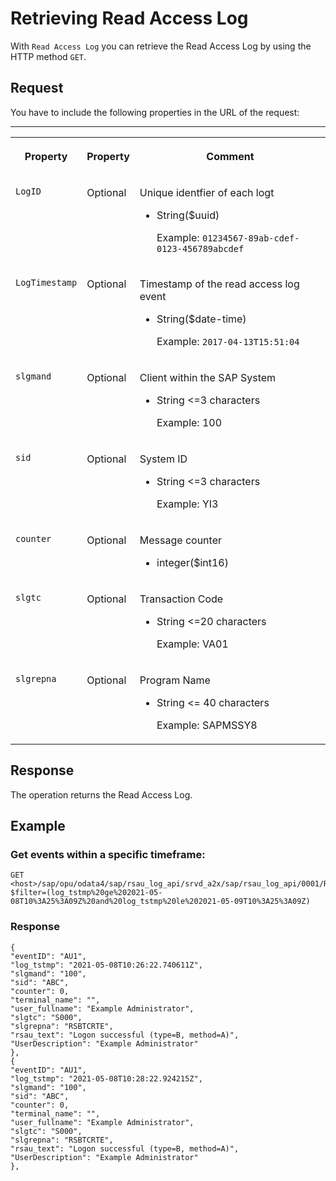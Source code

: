 <!-- loio269f4efd61834c419517df223dcbc035 -->

# Retrieving Read Access Log

With `Read Access Log` you can retrieve the Read Access Log by using the HTTP method `GET`.



<a name="loio269f4efd61834c419517df223dcbc035__section_zgh_vbj_12c"/>

## Request

You have to include the following properties in the URL of the request:

****


<table>
<tr>
<th valign="top">

Property

</th>
<th valign="top">

Property

</th>
<th valign="top">

Comment

</th>
</tr>
<tr>
<td valign="top">

`LogID` 

</td>
<td valign="top">

Optional

</td>
<td valign="top">

Unique identfier of each logt

-   String\($uuid\)

    Example: `01234567-89ab-cdef-0123-456789abcdef`




</td>
</tr>
<tr>
<td valign="top">

`LogTimestamp` 

</td>
<td valign="top">

Optional

</td>
<td valign="top">

Timestamp of the read access log event

-   String\($date-time\)

    Example: `2017-04-13T15:51:04`




</td>
</tr>
<tr>
<td valign="top">

`slgmand` 

</td>
<td valign="top">

Optional

</td>
<td valign="top">

Client within the SAP System

-   String <=3 characters

    Example: 100




</td>
</tr>
<tr>
<td valign="top">

`sid` 

</td>
<td valign="top">

Optional

</td>
<td valign="top">

System ID

-   String <=3 characters

    Example: YI3




</td>
</tr>
<tr>
<td valign="top">

`counter` 

</td>
<td valign="top">

Optional

</td>
<td valign="top">

Message counter

-   integer\($int16\)



</td>
</tr>
<tr>
<td valign="top">

`slgtc` 

</td>
<td valign="top">

Optional

</td>
<td valign="top">

Transaction Code

-   String <=20 characters

    Example: VA01




</td>
</tr>
<tr>
<td valign="top">

`slgrepna` 

</td>
<td valign="top">

Optional

</td>
<td valign="top">

Program Name

-   String <= 40 characters

    Example: SAPMSSY8




</td>
</tr>
</table>



<a name="loio269f4efd61834c419517df223dcbc035__section_cd2_dpw_12c"/>

## Response

The operation returns the Read Access Log.



<a name="loio269f4efd61834c419517df223dcbc035__section_wfv_fpw_12c"/>

## Example



### Get events within a specific timeframe:

```
GET <host>/sap/opu/odata4/sap/rsau_log_api/srvd_a2x/sap/rsau_log_api/0001/ReadAccessLog?$filter=(log_tstmp%20ge%202021-05-08T10%3A25%3A09Z%20and%20log_tstmp%20le%202021-05-09T10%3A25%3A09Z)
```



### Response

```
{
"eventID": "AU1",
"log_tstmp": "2021-05-08T10:26:22.740611Z",
"slgmand": "100",
"sid": "ABC",
"counter": 0,
"terminal_name": "",
"user_fullname": "Example Administrator",
"slgtc": "S000",
"slgrepna": "RSBTCRTE",
"rsau_text": "Logon successful (type=B, method=A)",
"UserDescription": "Example Administrator"
},
{
"eventID": "AU1",
"log_tstmp": "2021-05-08T10:28:22.924215Z",
"slgmand": "100",
"sid": "ABC",
"counter": 0,
"terminal_name": "",
"user_fullname": "Example Administrator",
"slgtc": "S000",
"slgrepna": "RSBTCRTE",
"rsau_text": "Logon successful (type=B, method=A)",
"UserDescription": "Example Administrator"
},

```

